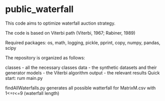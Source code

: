 # public_waterfall
 
This code aims to optimize waterfall auction strategy.

The code is based on Viterbi path (Viterbi, 1967; Rabiner, 1989)

Required packages: os, math, logging, pickle, pprint, copy, numpy, pandas, scipy

The repository is organized as follows:

classes - all the necessary classes
data - the synthetic datasets and their generator
models - the Viterbi algorithm
output - the relevant results
Quick start: rum main.py

findAllWaterfalls.py generates all possible watterfall for MatrixM.csv with 1<=r<=9 (waterfall length)
